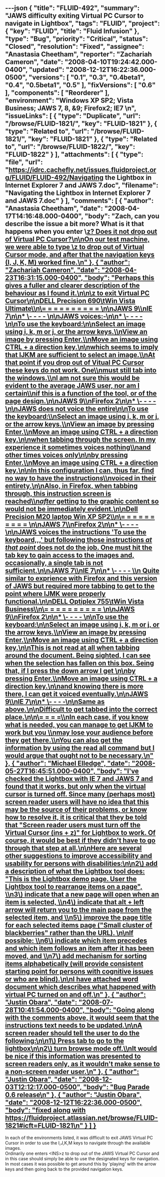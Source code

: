 ---json
{
  "title": "FLUID-492",
  "summary": "JAWS difficulty exiting Virtual PC Cursor to navigate in Lightbox",
  "tags": "FLUID",
  "project": {
    "key": "FLUID",
    "title": "Fluid Infusion"
  },
  "type": "Bug",
  "priority": "Critical",
  "status": "Closed",
  "resolution": "Fixed",
  "assignee": "Anastasia Cheetham",
  "reporter": "Zachariah Cameron",
  "date": "2008-04-10T19:24:42.000-0400",
  "updated": "2008-12-12T16:22:36.000-0500",
  "versions": [
    "0.1",
    "0.3",
    "0.4beta1",
    "0.4",
    "0.5beta1",
    "0.5"
  ],
  "fixVersions": [
    "0.6"
  ],
  "components": [
    "Reorderer"
  ],
  "environment": "Windows XP SP2; Vista Business; JAWS 7, 8, &9; Firefox2; IE7&#x20;\n",
  "issueLinks": [
    {
      "type": "Duplicate",
      "url": "/browse/FLUID-1821/",
      "key": "FLUID-1821"
    },
    {
      "type": "Related to",
      "url": "/browse/FLUID-1821/",
      "key": "FLUID-1821"
    },
    {
      "type": "Related to",
      "url": "/browse/FLUID-1822/",
      "key": "FLUID-1822"
    }
  ],
  "attachments": [
    {
      "type": "file",
      "url": "https://idrc.cachefly.net/issues.fluidproject.org/FLUID/FLUID-492/Navigating the Lightbox in Internet Explorer 7 and JAWS 7.doc",
      "filename": "Navigating the Lightbox in Internet Explorer 7 and JAWS 7.doc"
    }
  ],
  "comments": [
    {
      "author": "Anastasia Cheetham",
      "date": "2008-04-17T14:16:48.000-0400",
      "body": "Zach, can you describe the issue a bit more? What is it that happens when you enter \\<INS>z? Does it not drop out of Virtual PC Cursor?\n\nOn our test machine, we were able to type \\<INS>z to drop out of Virtual Cursor mode, and after that the navigation keys (I, J, K, M) worked fine.\n"
    },
    {
      "author": "Zachariah Cameron",
      "date": "2008-04-23T16:31:15.000-0400",
      "body": "Perhaps this gives a fuller and clearer description of the behaviour as I found it.\n\n\\<INS>z to exit Virtual PC Cursor\n\nDELL Precision 690\tWin Vista Ultimate\\\n\\= = = = = = = = = =&#x20;\n\nJAWS 9\\\nIE 7\n\n* \\- - - -&#x20;\n\nJAWS voices:-\n\n* \\- - - -&#x20;\n\nTo use the keyboard:\n\nSelect an image using i, k, m or j, or the arrow keys.\\\nView an image by pressing Enter.\\\nMove an image using CTRL + a direction key.\n\nwhich seems to imply that IJKM are sufficient to select an image.\\\nAt that point if you drop out of Vitual PC Cursor these keys do not work. One\\\nmust still tab into the windows.\\\nI am not sure this would be evident to the average JAWS user, nor am I certain\\\nif this is a function of the tool, or of the page design.\n\nJAWS 9\\\nFirefox 2\n\n* \\- - - -\n\nJAWS does not voice the entire\n\nTo use the keyboard:\\\nSelect an image using i, k, m or j, or the arrow keys.\\\nView an image by pressing Enter.\\\nMove an image using CTRL + a direction key.\n\nwhen tabbing through the screen. In my experience it sometimes voices nothing\\\nand other times voices only\n\nby pressing Enter.\\\nMove an image using CTRL + a direction key.\n\nIn this configuration I can, thus far, find no way to have the instructions\\\nvoiced in their entirety.\n\nAlso, in Firefox, when tabbing through, this instruction screen is reached\\\n*after* getting to the graphic content so would not be immediately evident.\n\nDell Precision M20 laptop  Win XP SP2\\\n\\= = = = = = = = = =&#x20;\n\nJAWS 7\\\nFirefox 2\n\n* \\- - - -&#x20;\n\nJAWS voices the instructions 'To use the keyboard,,,' but following those instructions *at that point* does not do the job. One must hit the tab key to gain access to the images and, occasionally, a single tab is not sufficient.\n\nJAWS 7\\\nIE 7\n\n* \\- - - - \\\n  Quite similar to exprience with Firefox and this version of JAWS but required more tabbing to get to the point where IJMK were properly functional.\n\nDELL Optiplex 755\tWin Vista Business\\\n\\= = = = = = = = = =&#x20;\n\nJAWS 9\\\nFirefox 2\n\n* \\- - - -&#x20;\n\nTo use the keyboard:\n\nSelect an image using i, k, m or j, or the arrow keys.\\\nView an image by pressing Enter.\\\nMove an image using CTRL + a direction key.\n\nThis is not read at all when tabbing around the document. Being sighted, I can see when the selection has fallen on this box. Seing that, if I press the down arrow I get&#x20;\n\nby pressing Enter.\\\nMove an image using CTRL + a direction key.\n\nand knowing there is more there, I can get it voiced eventually.\n\nJAWS 9\\\nIE 7\n\n* \\- - - -\n\nSame as above.\n\nDifficult to get tabbed into the correct place.\n\n\\= = = =\\\nIn each case, if you know what is needed, you can manage to get IJKM to work but you \\\nmay lose your audience before they get there.\\\nYou can also get the information by using the read all command but I would argue that ought not to be necessary.\n"
    },
    {
      "author": "Michael Elledge",
      "date": "2008-05-27T16:45:51.000-0400",
      "body": "I've checked the Lightbox with IE 7 and JAWS 7 and found that it works, but only when the virtual cursor is turned off. Since many (perhaps most) screen reader users will have no idea that this may be the source of their problems, or know how to resolve it, it is critical that they be told that \"Screen reader users must turn off the Virtual Cursor (ins + z)\" for Lightbox to work. Of course, it would be best if they didn't have to go through that step at all.\n\nHere are several other suggestions to improve accessibility and usability for persons with disabilities:\n\n2\\) add a description of what the Lightbox tool does: \"This is the Lightbox demo page. User the Lightbox tool to rearrange items on a page\", \\\n3\\) indicate that a new page will open when an item is selected, \\\n4\\) indicate that alt + left arrow will return you to the main page from the selected item, and \\\n5\\) improve the page title for each selected items page (\"Small cluster of blackberries\" rather than the URL).&#x20;\n\nIf possible: \\\n6\\) indicate which item precedes and which item follows an item after it has been moved, and \\\n7\\) add mechanism for sorting items alphabetically (will provide consistent starting point for persons with cognitive issues or who are blind).\n\nI have attached word document which describes what happened with virtual PC turned on and off.\n"
    },
    {
      "author": "Justin Obara",
      "date": "2008-07-28T10:41:54.000-0400",
      "body": "Going along with the comments above, it would seem that the instructions text needs to be updated.\n\nA screen reader should tell the user to do the following:\n\n1\\) Press tab to go to the lightbox\n\n2\\) turn browse mode off.\\\nIt would be nice if this information was presented to screen readers only, as it wouldn't make sense to a non-screen reader user.\n"
    },
    {
      "author": "Justin Obara",
      "date": "2008-12-03T12:12:17.000-0500",
      "body": "Bug Parade  0.6 release\n"
    },
    {
      "author": "Justin Obara",
      "date": "2008-12-12T16:22:36.000-0500",
      "body": "fixed along with <https://fluidproject.atlassian.net/browse/FLUID-1821#icft=FLUID-1821>\n"
    }
  ]
}
---
In each of the environments listed, it was difficult to exit JAWS Virtual PC Cursor in order to use the I,J,K,M keys to navigate through the available images.\
Ordinarily one enters \<INS>z to drop out of the JAWS Virtual PC Cursor and in this case should simply be able to use the designated keys for navigation. In most cases it was possible to get around this by 'playing' with the arrow keys and then going back to the provided navigation keys.

        